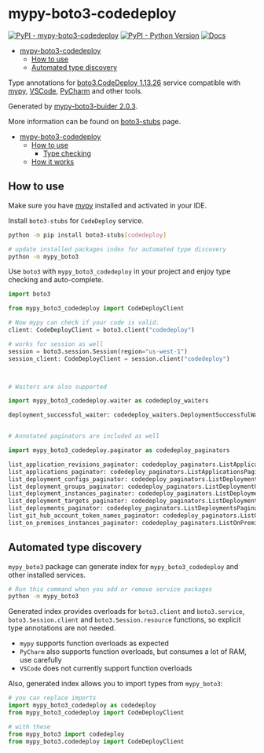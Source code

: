 # mypy-boto3-codedeploy

[![PyPI - mypy-boto3-codedeploy](https://img.shields.io/pypi/v/mypy-boto3-codedeploy.svg?color=blue)](https://pypi.org/project/mypy-boto3-codedeploy)
[![PyPI - Python Version](https://img.shields.io/pypi/pyversions/mypy-boto3-codedeploy.svg?color=blue)](https://pypi.org/project/mypy-boto3-codedeploy)
[![Docs](https://img.shields.io/readthedocs/mypy-boto3-builder.svg?color=blue)](https://mypy-boto3-builder.readthedocs.io/)

- [mypy-boto3-codedeploy](#mypy-boto3-codedeploy)
  - [How to use](#how-to-use)
  - [Automated type discovery](#automated-type-discovery)


Type annotations for
[boto3.CodeDeploy 1.13.26](https://boto3.amazonaws.com/v1/documentation/api/1.13.26/reference/services/codedeploy.html#CodeDeploy) service
compatible with [mypy](https://github.com/python/mypy), [VSCode](https://code.visualstudio.com/),
[PyCharm](https://www.jetbrains.com/pycharm/) and other tools.

Generated by [mypy-boto3-buider 2.0.3](https://github.com/vemel/mypy_boto3_builder).

More information can be found on [boto3-stubs](https://pypi.org/project/boto3-stubs/) page.

- [mypy-boto3-codedeploy](#mypy-boto3-codedeploy)
  - [How to use](#how-to-use)
    - [Type checking](#type-checking)
  - [How it works](#how-it-works)

## How to use

Make sure you have [mypy](https://github.com/python/mypy) installed and activated in your IDE.

Install `boto3-stubs` for `CodeDeploy` service.

```bash
python -m pip install boto3-stubs[codedeploy]

# update installed packages index for automated type discovery
python -m mypy_boto3
```

Use `boto3` with `mypy_boto3_codedeploy` in your project and enjoy type checking and auto-complete.

```python
import boto3

from mypy_boto3_codedeploy import CodeDeployClient

# Now mypy can check if your code is valid.
client: CodeDeployClient = boto3.client("codedeploy")

# works for session as well
session = boto3.session.Session(region="us-west-1")
session_client: CodeDeployClient = session.client("codedeploy")



# Waiters are also supported

import mypy_boto3_codedeploy.waiter as codedeploy_waiters

deployment_successful_waiter: codedeploy_waiters.DeploymentSuccessfulWaiter = client.get_waiter("deployment_successful")


# Annotated paginators are included as well

import mypy_boto3_codedeploy.paginator as codedeploy_paginators

list_application_revisions_paginator: codedeploy_paginators.ListApplicationRevisionsPaginator = client.get_paginator("list_application_revisions")
list_applications_paginator: codedeploy_paginators.ListApplicationsPaginator = client.get_paginator("list_applications")
list_deployment_configs_paginator: codedeploy_paginators.ListDeploymentConfigsPaginator = client.get_paginator("list_deployment_configs")
list_deployment_groups_paginator: codedeploy_paginators.ListDeploymentGroupsPaginator = client.get_paginator("list_deployment_groups")
list_deployment_instances_paginator: codedeploy_paginators.ListDeploymentInstancesPaginator = client.get_paginator("list_deployment_instances")
list_deployment_targets_paginator: codedeploy_paginators.ListDeploymentTargetsPaginator = client.get_paginator("list_deployment_targets")
list_deployments_paginator: codedeploy_paginators.ListDeploymentsPaginator = client.get_paginator("list_deployments")
list_git_hub_account_token_names_paginator: codedeploy_paginators.ListGitHubAccountTokenNamesPaginator = client.get_paginator("list_git_hub_account_token_names")
list_on_premises_instances_paginator: codedeploy_paginators.ListOnPremisesInstancesPaginator = client.get_paginator("list_on_premises_instances")
```

## Automated type discovery

`mypy_boto3` package can generate index for `mypy_boto3_codedeploy` and other installed services.

```bash
# Run this command when you add or remove service packages
python -m mypy_boto3
```

Generated index provides overloads for `boto3.client` and `boto3.service`,
`boto3.Session.client` and `boto3.Session.resource` functions,
so explicit type annotations are not needed.

- `mypy` supports function overloads as expected
- `PyCharm` also supports function overloads, but consumes a lot of RAM, use carefully
- `VSCode` does not currently support function overloads

Also, generated index allows you to import types from `mypy_boto3`:

```python
# you can replace imports
import mypy_boto3_codedeploy as codedeploy
from mypy_boto3_codedeploy import CodeDeployClient

# with these
from mypy_boto3 import codedeploy
from mypy_boto3.codedeploy import CodeDeployClient
```